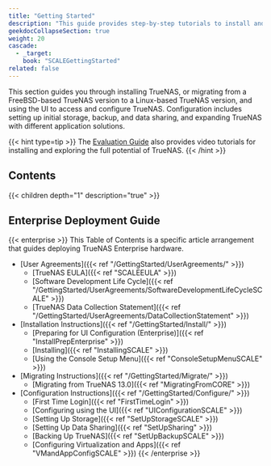 ```yaml
---
title: "Getting Started"
description: "This guide provides step-by-step tutorials to install and configure TrueNAS. An additional guide shows how to apply and configure TrueNAS Enterprise licensed systems."
geekdocCollapseSection: true
weight: 20
cascade:
  - _target:
    book: "SCALEGettingStarted"
related: false
---
```


This section guides you through installing TrueNAS, or migrating from a FreeBSD-based TrueNAS version to a Linux-based TrueNAS version, and using the UI to access and configure TrueNAS.
Configuration includes setting up initial storage, backup, and data sharing, and expanding TrueNAS with different application solutions.

{{< hint type=tip >}}
The [Evaluation Guide](https://www.truenas.com/evaluating-truenas-scale/) also provides video tutorials for installing and exploring the full potential of TrueNAS.
{{< /hint >}}

<div class="noprint">

## Contents

{{< children depth="1" description="true" >}}

## Enterprise Deployment Guide

{{< enterprise >}}
This Table of Contents is a specific article arrangement that guides deploying TrueNAS Enterprise hardware.

* [User Agreements]({{< ref "/GettingStarted/UserAgreements/" >}})
  * [TrueNAS EULA]({{< ref "SCALEEULA" >}})
  * [Software Development Life Cycle]({{< ref "/GettingStarted/UserAgreements/SoftwareDevelopmentLifeCycleSCALE" >}})
  * [TrueNAS Data Collection Statement]({{< ref "/GettingStarted/UserAgreements/DataCollectionStatement" >}})
* [Installation Instructions]({{< ref "/GettingStarted/Install/" >}})
  * [Preparing for UI Configuration (Enterprise)]({{< ref "InstallPrepEnterprise" >}})
  * [Installing]({{< ref "InstallingSCALE" >}})
  * [Using the Console Setup Menu]({{< ref "ConsoleSetupMenuSCALE" >}})
* [Migrating Instructions]({{< ref "/GettingStarted/Migrate/" >}})
  * [Migrating from TrueNAS 13.0]({{< ref "MigratingFromCORE" >}})
* [Configuration Instructions]({{< ref "/GettingStarted/Configure/" >}})
  * [First Time Login]({{< ref "FirstTimeLogin" >}})
  * [Configuring using the UI]({{< ref "UIConfigurationSCALE" >}})
  * [Setting Up Storage]({{< ref "SetUpStorageSCALE" >}})
  * [Setting Up Data Sharing]({{< ref "SetUpSharing" >}})
  * [Backing Up TrueNAS]({{< ref "SetUpBackupSCALE" >}})
  * [Configuring Virtualization and Apps]({{< ref "VMandAppConfigSCALE" >}})
{{< /enterprise >}}

</div>
